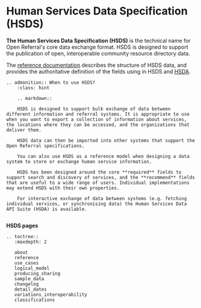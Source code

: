 Human Services Data Specification (HSDS)
=============

**The Human Services Data Specification (HSDS)** is the technical name for Open Referral's core data exchange format. HSDS is designed to support the publication of open, interoperable community resource directory data.

The [reference documentation](hsds-spec) describes the structure of HSDS data, and provides the authoritative definition of the fields using in HSDS and [HSDA](hsda).

```eval_rst
.. admonition:: When to use HSDS?
    :class: hint

    .. markdown::

    HSDS is designed to support bulk exchange of data between different information and referral systems. It is appropriate to use when you want to export a collection of information about services, the locations where they can be accessed, and the organizations that deliver them.

    HSDS data can then be imported into other systems that support the Open Referral specifications.

    You can also use HSDS as a reference model when designing a data system to store or exchange human service information.

    HSDS has been designed around the core **required** fields to support search and discovery of services, and the **recommend** fields that are useful to a wide range of users. Individual implementations may extend HSDS with their own properties.

    For interactive exchange of data between systems (e.g. fetching individual services, or synchronising data) the Human Services Data API Suite (HSDA) is available.


```


**HSDS pages**

```eval_rst
.. toctree::
   :maxdepth: 2

   about
   reference
   use_cases
   logical_model
   producing_sharing
   sample_data
   changelog
   detail_dates
   variations_interoperability
   classifications


   ```
